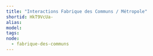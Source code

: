 ```yaml
---
title: "Interactions Fabrique des Communs / Métropole"
shortid: HkT9VcUa-
alias:
model:
tags:
node: 
  - fabrique-des-communs
---
```

